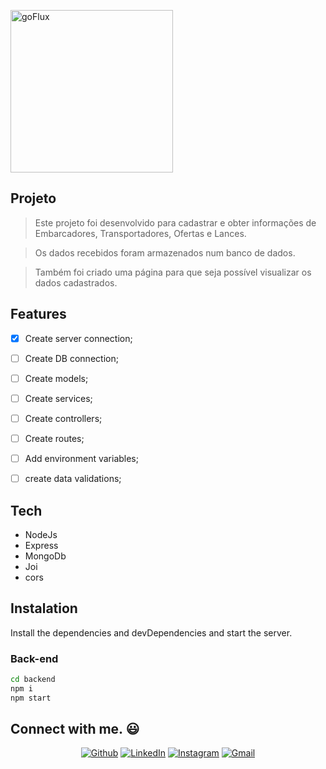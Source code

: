 <a href="https://goflux.com.br/en/home-en/"><img width="260px" src="https://goflux.com.br/wp-content/uploads/2021/07/logo-02.svg" alt="goFlux"/></a>

## Projeto

> Este projeto foi desenvolvido para cadastrar e obter informações de Embarcadores, Transportadores, Ofertas e Lances.

> Os dados recebidos foram armazenados num banco de dados.

> Também foi criado uma página para que seja possível visualizar os dados cadastrados.


## Features


- [x] Create server connection;
- [ ] Create DB connection;
- [ ] Create models;
- [ ] Create services;
- [ ] Create controllers;
- [ ] Create routes;
- [ ] Add environment variables;
- [ ] create data validations;




## Tech

* NodeJs
* Express
* MongoDb
* Joi
* cors


## Instalation

Install the dependencies and devDependencies and start the server.

### Back-end

```sh
cd backend
npm i
npm start
```

## Connect with me. :smiley:
 <div>
<div align="center">
<p>
<a href="https://github.com/luanlsr" target="_blank"><img alt="Github" src="https://img.shields.io/badge/GitHub-%2312100E.svg?&style=for-the-badge&logo=Github&logoColor=white" /></a> 
<a href="https://www.linkedin.com/in/luan-ramalholsr/" target="_blank"><img alt="LinkedIn" src="https://img.shields.io/badge/linkedin-%230077B5.svg?&style=for-the-badge&logo=linkedin&logoColor=white" /></a> 
<a href="https://www.instagram.com/luan_ramalholsr/" target="_blank"><img alt="Instagram" src="https://img.shields.io/badge/Instagram-E4405F?style=for-the-badge&logo=instagram&logoColor=white" /></a>
<a href="mailto:luan.ramalhosilva@gmail.com" target="_blank"><img alt="Gmail" src="https://img.shields.io/badge/Gmail-%2312100E?style=for-the-badge&logo=Gmail&logoColor=red" /></a> 
</p>
</div>
